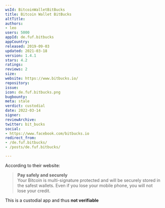 ```yaml
---
wsId: BitcoinWalletBitBucks
title: Bitcoin Wallet BitBucks
altTitle: 
authors:
- leo
users: 5000
appId: de.fuf.bitbucks
appCountry: 
released: 2019-09-03
updated: 2021-03-18
version: 1.4.1
stars: 4.2
ratings: 
reviews: 2
size: 
website: https://www.bitbucks.io/
repository: 
issue: 
icon: de.fuf.bitbucks.png
bugbounty: 
meta: stale
verdict: custodial
date: 2022-03-14
signer: 
reviewArchive: 
twitter: bit_bucks
social:
- https://www.facebook.com/bitbucks.io
redirect_from:
- /de.fuf.bitbucks/
- /posts/de.fuf.bitbucks/

---
```


According to their website:

> **Pay safely and securely**<br>
  Your Bitcoin is multi-signature protected and will be securely stored in the
  safest wallets. Even if you lose your mobile phone, you will not lose your
  credit.

This is a custodial app and thus **not verifiable**
